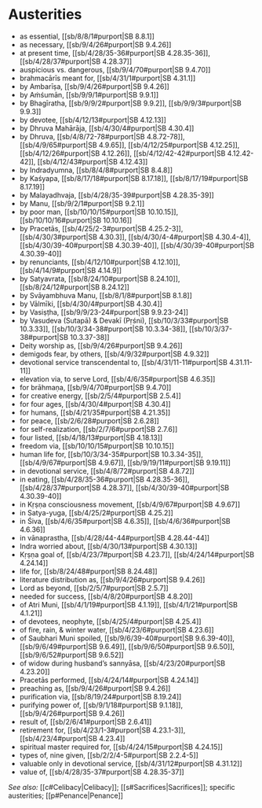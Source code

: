 # Austerities

* as essential, [[sb/8/8/1#purport|SB 8.8.1]]
* as necessary, [[sb/9/4/26#purport|SB 9.4.26]]
* at present time, [[sb/4/28/35-36#purport|SB 4.28.35-36]], [[sb/4/28/37#purport|SB 4.28.37]]
* auspicious vs. dangerous, [[sb/9/4/70#purport|SB 9.4.70]]
* brahmacārīs meant for, [[sb/4/31/1#purport|SB 4.31.1]]
* by Ambarīṣa, [[sb/9/4/26#purport|SB 9.4.26]]
* by Aṁśumān, [[sb/9/9/1#purport|SB 9.9.1]]
* by Bhagīratha, [[sb/9/9/2#purport|SB 9.9.2]], [[sb/9/9/3#purport|SB 9.9.3]]
* by devotee, [[sb/4/12/13#purport|SB 4.12.13]]
* by Dhruva Mahārāja, [[sb/4/30/4#purport|SB 4.30.4]]
* by Dhruva, [[sb/4/8/72-78#purport|SB 4.8.72-78]], [[sb/4/9/65#purport|SB 4.9.65]], [[sb/4/12/25#purport|SB 4.12.25]], [[sb/4/12/26#purport|SB 4.12.26]], [[sb/4/12/42-42#purport|SB 4.12.42-42]], [[sb/4/12/43#purport|SB 4.12.43]]
* by Indradyumna, [[sb/8/4/8#purport|SB 8.4.8]]
* by Kaśyapa, [[sb/8/17/18#purport|SB 8.17.18]], [[sb/8/17/19#purport|SB 8.17.19]]
* by Malayadhvaja, [[sb/4/28/35-39#purport|SB 4.28.35-39]]
* by Manu, [[sb/9/2/1#purport|SB 9.2.1]]
* by poor man, [[sb/10/10/15#purport|SB 10.10.15]], [[sb/10/10/16#purport|SB 10.10.16]]
* by Pracetās, [[sb/4/25/2-3#purport|SB 4.25.2-3]], [[sb/4/30/3#purport|SB 4.30.3]], [[sb/4/30/4-4#purport|SB 4.30.4-4]], [[sb/4/30/39-40#purport|SB 4.30.39-40]], [[sb/4/30/39-40#purport|SB 4.30.39-40]]
* by renunciants, [[sb/4/12/10#purport|SB 4.12.10]], [[sb/4/14/9#purport|SB 4.14.9]]
* by Satyavrata, [[sb/8/24/10#purport|SB 8.24.10]], [[sb/8/24/12#purport|SB 8.24.12]]
* by Svāyambhuva Manu, [[sb/8/1/8#purport|SB 8.1.8]]
* by Vālmīki, [[sb/4/30/4#purport|SB 4.30.4]]
* by Vasiṣṭha, [[sb/9/9/23-24#purport|SB 9.9.23-24]]
* by Vasudeva (Sutapā) & Devakī (Pṛśni), [[sb/10/3/33#purport|SB 10.3.33]], [[sb/10/3/34-38#purport|SB 10.3.34-38]], [[sb/10/3/37-38#purport|SB 10.3.37-38]]
* Deity worship as, [[sb/9/4/26#purport|SB 9.4.26]]
* demigods fear, by others, [[sb/4/9/32#purport|SB 4.9.32]]
* devotional service transcendental to, [[sb/4/31/11-11#purport|SB 4.31.11-11]]
* elevation via, to serve Lord, [[sb/4/6/35#purport|SB 4.6.35]]
* for brāhmaṇa, [[sb/9/4/70#purport|SB 9.4.70]]
* for creative energy, [[sb/2/5/4#purport|SB 2.5.4]]
* for four ages, [[sb/4/30/4#purport|SB 4.30.4]]
* for humans, [[sb/4/21/35#purport|SB 4.21.35]]
* for peace, [[sb/2/6/28#purport|SB 2.6.28]]
* for self-realization, [[sb/2/7/6#purport|SB 2.7.6]]
* four listed, [[sb/4/18/13#purport|SB 4.18.13]]
* freedom via, [[sb/10/10/15#purport|SB 10.10.15]]
* human life for, [[sb/10/3/34-35#purport|SB 10.3.34-35]], [[sb/4/9/67#purport|SB 4.9.67]], [[sb/9/19/11#purport|SB 9.19.11]]
* in devotional service, [[sb/4/8/72#purport|SB 4.8.72]]
* in eating, [[sb/4/28/35-36#purport|SB 4.28.35-36]], [[sb/4/28/37#purport|SB 4.28.37]], [[sb/4/30/39-40#purport|SB 4.30.39-40]]
* in Kṛṣṇa consciousness movement, [[sb/4/9/67#purport|SB 4.9.67]]
* in Satya-yuga, [[sb/4/25/2#purport|SB 4.25.2]]
* in Śiva, [[sb/4/6/35#purport|SB 4.6.35]], [[sb/4/6/36#purport|SB 4.6.36]]
* in vānaprastha, [[sb/4/28/44-44#purport|SB 4.28.44-44]]
* Indra worried about, [[sb/4/30/13#purport|SB 4.30.13]]
* Kṛṣṇa goal of, [[sb/4/23/7#purport|SB 4.23.7]], [[sb/4/24/14#purport|SB 4.24.14]]
* life for, [[sb/8/24/48#purport|SB 8.24.48]]
* literature distribution as, [[sb/9/4/26#purport|SB 9.4.26]]
* Lord as beyond, [[sb/2/5/7#purport|SB 2.5.7]]
* needed for success, [[sb/4/8/20#purport|SB 4.8.20]]
* of Atri Muni, [[sb/4/1/19#purport|SB 4.1.19]], [[sb/4/1/21#purport|SB 4.1.21]]
* of devotees, neophyte, [[sb/4/25/4#purport|SB 4.25.4]]
* of fire, rain, & winter water, [[sb/4/23/6#purport|SB 4.23.6]]
* of Saubhari Muni spoiled, [[sb/9/6/39-40#purport|SB 9.6.39-40]], [[sb/9/6/49#purport|SB 9.6.49]], [[sb/9/6/50#purport|SB 9.6.50]], [[sb/9/6/52#purport|SB 9.6.52]]
* of widow during husband’s sannyāsa, [[sb/4/23/20#purport|SB 4.23.20]]
* Pracetās performed, [[sb/4/24/14#purport|SB 4.24.14]]
* preaching as, [[sb/9/4/26#purport|SB 9.4.26]]
* purification via, [[sb/8/19/24#purport|SB 8.19.24]]
* purifying power of, [[sb/9/1/18#purport|SB 9.1.18]], [[sb/9/4/26#purport|SB 9.4.26]]
* result of, [[sb/2/6/41#purport|SB 2.6.41]]
* retirement for, [[sb/4/23/1-3#purport|SB 4.23.1-3]], [[sb/4/23/4#purport|SB 4.23.4]]
* spiritual master required for, [[sb/4/24/15#purport|SB 4.24.15]]
* types of, nine given, [[sb/2/2/4-5#purport|SB 2.2.4-5]]
* valuable only in devotional service, [[sb/4/31/12#purport|SB 4.31.12]]
* value of, [[sb/4/28/35-37#purport|SB 4.28.35-37]]

*See also:* [[c#Celibacy|Celibacy]]; [[s#Sacrifices|Sacrifices]]; specific austerities; [[p#Penance|Penance]]
